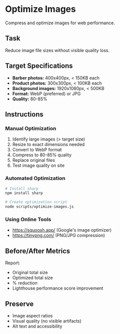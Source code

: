 # Optimize Images

Compress and optimize images for web performance.

## Task
Reduce image file sizes without visible quality loss.

## Target Specifications
- **Barber photos:** 400x400px, < 150KB each
- **Product photos:** 300x300px, < 100KB each
- **Background images:** 1920x1080px, < 500KB
- **Format:** WebP (preferred) or JPG
- **Quality:** 80-85%

## Instructions

### Manual Optimization
1. Identify large images (> target size)
2. Resize to exact dimensions needed
3. Convert to WebP format
4. Compress to 80-85% quality
5. Replace original files
6. Test image quality on site

### Automated Optimization
```bash
# Install sharp
npm install sharp

# Create optimization script
node scripts/optimize-images.js
```

### Using Online Tools
- https://squoosh.app/ (Google's image optimizer)
- https://tinypng.com/ (PNG/JPG compression)

## Before/After Metrics
Report:
- Original total size
- Optimized total size
- % reduction
- Lighthouse performance score improvement

## Preserve
- Image aspect ratios
- Visual quality (no visible artifacts)
- Alt text and accessibility
